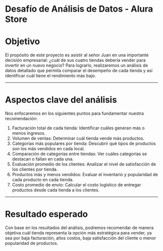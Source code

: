 # Desafío de Análisis de Datos - Alura Store
# Objetivo
El propósito de este proyecto es asistir al señor Juan en una importante decisión empresarial: ¿cuál de sus cuatro tiendas debería vender para invertir en un nuevo negocio?
Para lograrlo, realizaremos un análisis de datos detallado que permita comparar el desempeño de cada tienda y así identificar cuál tiene el rendimiento más bajo.
________________________________________
# Aspectos clave del análisis
Nos enfocaremos en los siguientes puntos para fundamentar nuestra recomendación:
1.	Facturación total de cada tienda: Identificar cuáles generan más o menos ingresos.
2.	Volumen de ventas: Determinar cuál tienda vende más productos.
3.	Categorías más populares por tienda: Descubrir qué tipos de productos son los más vendidos en cada local.
4.	Comparación de categorías entre tiendas: Ver cuáles categorías se destacan o fallan en cada una.
5.	Evaluación promedio de los clientes: Analizar el nivel de satisfacción de los clientes por tienda.
6.	Productos más y menos vendidos: Evaluar el inventario y popularidad de cada producto en cada tienda.
7.	Costo promedio de envío: Calcular el costo logístico de entregar productos desde cada tienda a los clientes.
________________________________________

 # Resultado esperado
Con base en los resultados del análisis, podremos recomendar de manera objetiva cuál tienda representa la opción más estratégica para vender, ya sea por baja facturación, altos costos, baja satisfacción del cliente o menor popularidad de productos.

